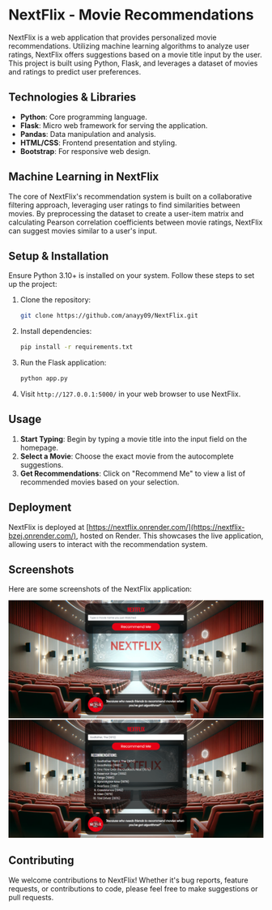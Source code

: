 # NextFlix - Movie Recommendations

NextFlix is a web application that provides personalized movie recommendations. Utilizing machine learning algorithms to analyze user ratings, NextFlix offers suggestions based on a movie title input by the user. This project is built using Python, Flask, and leverages a dataset of movies and ratings to predict user preferences.

## Technologies & Libraries

- **Python**: Core programming language.
- **Flask**: Micro web framework for serving the application.
- **Pandas**: Data manipulation and analysis.
- **HTML/CSS**: Frontend presentation and styling.
- **Bootstrap**: For responsive web design.

## Machine Learning in NextFlix

The core of NextFlix's recommendation system is built on a collaborative filtering approach, leveraging user ratings to find similarities between movies. By preprocessing the dataset to create a user-item matrix and calculating Pearson correlation coefficients between movie ratings, NextFlix can suggest movies similar to a user's input.

## Setup & Installation

Ensure Python 3.10+ is installed on your system. Follow these steps to set up the project:

1. Clone the repository:
   ```bash
   git clone https://github.com/anayy09/NextFlix.git
   ```
2. Install dependencies:
   ```bash
   pip install -r requirements.txt
   ```
3. Run the Flask application:
   ```bash
   python app.py
   ```
4. Visit `http://127.0.0.1:5000/` in your web browser to use NextFlix.

## Usage

1. **Start Typing**: Begin by typing a movie title into the input field on the homepage.
2. **Select a Movie**: Choose the exact movie from the autocomplete suggestions.
3. **Get Recommendations**: Click on "Recommend Me" to view a list of recommended movies based on your selection.

## Deployment

NextFlix is deployed at [https://nextflix.onrender.com/](https://nextflix-bzej.onrender.com/), hosted on Render. This showcases the live application, allowing users to interact with the recommendation system.

## Screenshots

Here are some screenshots of the NextFlix application:

![NextFlix Screenshot 1](images/nextflix-ss1.png)
![NextFlix Screenshot 2](images/nextflix-ss2.png)

## Contributing

We welcome contributions to NextFlix! Whether it's bug reports, feature requests, or contributions to code, please feel free to make suggestions or pull requests.
